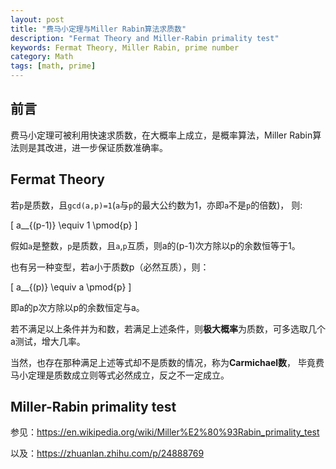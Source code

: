 ```yaml
---
layout: post
title: "费马小定理与Miller Rabin算法求质数"
description: "Fermat Theory and Miller-Rabin primality test"
keywords: Fermat Theory, Miller Rabin, prime number
category: Math
tags: [math, prime]
---
```


## 前言

费马小定理可被利用快速求质数，在大概率上成立，是概率算法，Miller Rabin算法则是其改进，进一步保证质数准确率。

## Fermat Theory

若`p`是质数，且`gcd(a,p)=1`(`a`与`p`的最大公约数为1，亦即`a`不是`p`的倍数)，
则:

\[
    a__{(p-1)} \equiv 1 \pmod{p}
\]

假如`a`是整数，`p`是质数，且`a`,`p`互质，则a的(p-1)次方除以p的余数恒等于1。

也有另一种变型，若a小于质数p（必然互质），则：

\[
    a__{(p)} \equiv a \pmod{p}
\]

即a的p次方除以p的余数恒定与a。

若不满足以上条件并为和数，若满足上述条件，则**极大概率**为质数，可多选取几个a测试，增大几率。

当然，也存在那种满足上述等式却不是质数的情况，称为**Carmichael数**，
毕竟费马小定理是质数成立则等式必然成立，反之不一定成立。

## Miller-Rabin primality test

参见：<https://en.wikipedia.org/wiki/Miller%E2%80%93Rabin_primality_test>

以及：<https://zhuanlan.zhihu.com/p/24888769>


